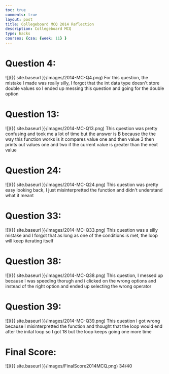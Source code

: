 ```yaml
---
toc: true
comments: true
layout: post
title: Collegeboard MCQ 2014 Reflection
description: Collegeboard MCQ
type: hacks
courses: {csa: {week: 11} }
---
```

# Question 4:
![]({{ site.baseurl }}/images/2014-MC-Q4.png)
For this question, the mistake I made was really silly, I forgot that the int data type doesn't store double values so I ended up messing this question and going for the double option
# Question 13:
![]({{ site.baseurl }}/images/2014-MC-Q13.png)
This question was pretty confusing and took me a lot of time but the answer is B because the the way this function works is it compares value one and then value 3 then prints out values one and two if the current value is greater than the next value
# Question 24:
![]({{ site.baseurl }}/images/2014-MC-Q24.png)
This question was pretty easy looking back, I just misinterpretted the function and didn't understand what it meant
# Question 33:
![]({{ site.baseurl }}/images/2014-MC-Q33.png)
This question was a silly mistake and I forgot that as long as one of the conditions is met, the loop will keep iterating itself
# Question 38:
![]({{ site.baseurl }}/images/2014-MC-Q38.png)
This question, I messed up because I was speeding thorugh and i clicked on the wrong options and instead of the right option and ended up selecting the wrong operator
# Question 39:
![]({{ site.baseurl }}/images/2014-MC-Q39.png)
This question I got wrong because I misinterpretted the function and thought that the loop would end after the inital loop so I got 18 but the loop keeps going one more time
# Final Score:
![]({{ site.baseurl }}/images/FinalScore2014MCQ.png)
34/40
